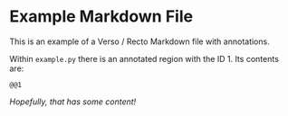 # Example Markdown File

This is an example of a Verso / Recto Markdown file with annotations.

Within `example.py` there is an annotated region with the ID 1. Its contents are:

```
@@1
```

_Hopefully, that has some content!_
